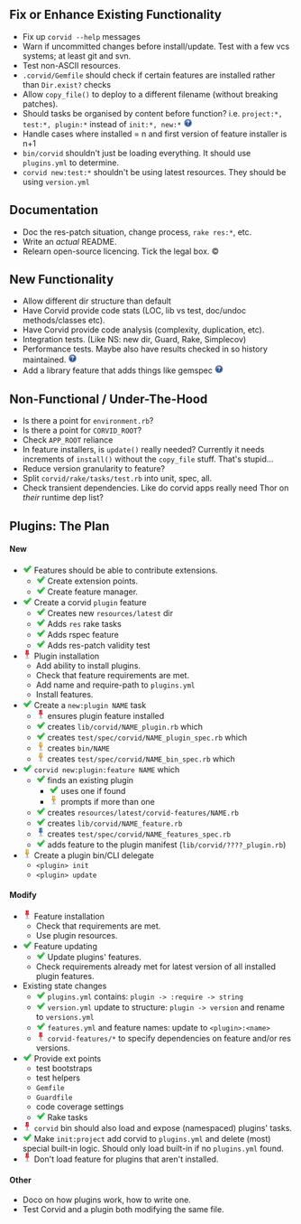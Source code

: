 Fix or Enhance Existing Functionality
-------------------------------------
* Fix up `corvid --help` messages
* Warn if uncommitted changes before install/update. Test with a few vcs systems; at least git and svn.
* Test non-ASCII resources.
* `.corvid/Gemfile` should check if certain features are installed rather than `Dir.exist?` checks
* Allow `copy_file()` to deploy to a different filename (without breaking patches).
* Should tasks be organised by content before function? i.e. `project:*, test:*, plugin:*` instead of `init:*, new:*` ![?](question.png)
* Handle cases where installed = n and first version of feature installer is n+1
* `bin/corvid` shouldn't just be loading everything. It should use `plugins.yml` to determine.
* `corvid new:test:*` shouldn't be using latest resources. They should be using `version.yml`

Documentation
-------------
* Doc the res-patch situation, change process, `rake res:*`, etc.
* Write an _actual_ README.
* Relearn open-source licencing. Tick the legal box. ©

New Functionality
-----------------
* Allow different dir structure than default
* Have Corvid provide code stats (LOC, lib vs test, doc/undoc methods/classes etc).
* Have Corvid provide code analysis (complexity, duplication, etc).
* Integration tests. (Like NS: new dir, Guard, Rake, Simplecov)
* Performance tests. Maybe also have results checked in so history maintained. ![?](question.png)
* Add a library feature that adds things like gemspec ![?](question.png)

Non-Functional / Under-The-Hood
-------------------------------
* Is there a point for `environment.rb`?
* Is there a point for `CORVID_ROOT`?
* Check `APP_ROOT` reliance
* In feature installers, is `update()` really needed? Currently it needs increments of `install()` without the `copy_file` stuff. That's stupid...
* Reduce version granularity to feature?
* Split `corvid/rake/tasks/test.rb` into unit, spec, all.
* Check transient dependencies. Like do corvid apps really need Thor on _their_ runtime dep list?

Plugins: The Plan
-----------------
#### New
* ![Done](done.png) Features should be able to contribute extensions.
  * ![Done](done.png) Create extension points.
  * ![Done](done.png) Create feature manager.
* ![Done](done.png) Create a corvid `plugin` feature
  * ![Done](done.png) Creates new `resources/latest` dir
  * ![Done](done.png) Adds `res` rake tasks
  * ![Done](done.png) Adds rspec feature
  * ![Done](done.png) Adds res-patch validity test
* ![TODO](pin-red.png) Plugin installation
  * Add ability to install plugins.
  * Check that feature requirements are met.
  * Add name and require-path to `plugins.yml`
  * Install features.
* ![Done](done.png) Create a `new:plugin NAME` task
  * ![TODO](pin-red.png) ensures plugin feature installed
  * ![Done](done.png) creates `lib/corvid/NAME_plugin.rb` which
  * ![Done](done.png) creates `test/spec/corvid/NAME_plugin_spec.rb` which
  * ![TODO](pin-yellow.png) creates `bin/NAME`
  * ![TODO](pin-yellow.png) creates `test/spec/corvid/NAME_bin_spec.rb` which
* ![Done](done.png) `corvid new:plugin:feature NAME` which
  * ![Done](done.png) finds an existing plugin
    * ![Done](done.png) uses one if found
    * ![TODO](pin-yellow.png) prompts if more than one
  * ![Done](done.png) creates `resources/latest/corvid-features/NAME.rb`
  * ![Done](done.png) creates `lib/corvid/NAME_feature.rb`
  * ![TODO](pin-blue.png) creates `test/spec/corvid/NAME_features_spec.rb`
  * ![Done](done.png) adds feature to the plugin manifest (`lib/corvid/????_plugin.rb`)
* ![TODO](pin-yellow.png) Create a plugin bin/CLI delegate
  * `<plugin> init`
  * `<plugin> update`

#### Modify
* ![TODO](pin-red.png) Feature installation
  * Check that requirements are met.
  * Use plugin resources.
* ![Done](done.png) Feature updating
  * ![Done](done.png) Update plugins' features.
  * Check requirements already met for latest version of all installed plugin features.
* Existing state changes
  * ![Done](done.png) `plugins.yml` contains: `plugin -> :require -> string`
  * ![Done](done.png) `version.yml` update to structure: `plugin -> version` and rename to `versions.yml`
  * ![Done](done.png) `features.yml` and feature names: update to `<plugin>:<name>`
  * ![TODO](pin-red.png) `corvid-features/*` to specify dependencies on feature and/or res versions.
* ![Done](done.png) Provide ext points
  * test bootstraps
  * test helpers
  * `Gemfile`
  * `Guardfile`
  * code coverage settings
  * ![Done](done.png) Rake tasks
* ![TODO](pin-red.png) `corvid` bin should also load and expose (namespaced) plugins' tasks.
* ![Done](done.png) Make `init:project` add corvid to `plugins.yml` and delete (most) special built-in logic.
  Should only load built-in if no `plugins.yml` found.
* ![TODO](pin-red.png) Don't load feature for plugins that aren't installed.

#### Other
* Doco on how plugins work, how to write one.
* Test Corvid and a plugin both modifying the same file.
